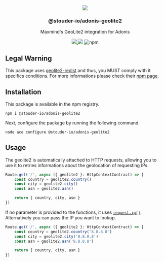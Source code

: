 <div align="center">
  <img src="https://user-images.githubusercontent.com/2575182/236930626-40d7d2a8-2ded-4f72-a9e8-d8f4ce43ec79.png" />
  <h3>@stouder-io/adonis-geolite2</h3>
  <p>Maxmind's GeoLite2 integration for Adonis</p>
  <a href="https://www.npmjs.com/package/@stouder-io/adonis-geolite2">
    <img src="https://img.shields.io/npm/v/@stouder-io/adonis-geolite2.svg?style=for-the-badge&logo=npm" />
  </a>
  <img src="https://img.shields.io/npm/l/@stouder-io/adonis-geolite2?color=blueviolet&style=for-the-badge" />
  <img alt="npm" src="https://img.shields.io/npm/dt/@stouder-io/adonis-geolite2?style=for-the-badge">
</div>

## Legal Warning
This package uses [geolite2-redist](https://www.npmjs.com/package/geolite2-redist) and thus, you MUST comply with it specifics conditions. For more informations please check their [npm page](https://www.npmjs.com/package/geolite2-redist#user-content-legal-warning).

## Installation
This package is available in the npm registry.
```
npm i @stouder-io/adonis-geolite2
```

Next, configure the package by running the following command.
```
node ace configure @stouder-io/adonis-geolite2
```

## Usage
The geolite2 is automatically attached to HTTP requests, allowing you to use it to retries informations about the geolocation of requesting IPs.
```ts
Route.get('/', async ({ geolite2 }: HttpContextContract) => {
    const country = geolite2.country()
    const city = geolite2.city()
    const asn = geolite2.asn()

    return { country, city, asn }
})
```

If no parameter is provided to the functions, it uses [`request.ip()`](https://docs.adonisjs.com/guides/request#request-ip-address). Alternatively you can pass the IP you want to lookup.

```ts
Route.get('/', async ({ geolite2 }: HttpContextContract) => {
    const country = geolite2.country('8.8.8.8')
    const city = geolite2.city('8.8.8.8')
    const asn = geolite2.asn('8.8.8.8')

    return { country, city, asn }
})
```
